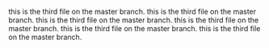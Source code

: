 this is the third file on the master branch.
this is the third file on the master branch.
this is the third file on the master branch.
this is the third file on the master branch.
this is the third file on the master branch.
this is the third file on the master branch.
